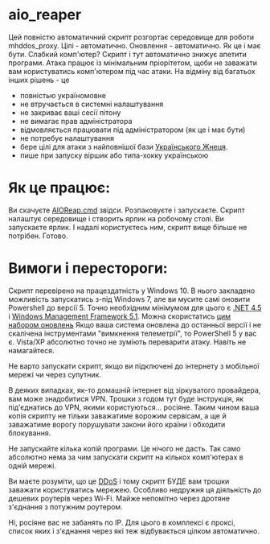 # aio_reaper
Цей повністю автоматичний скрипт розгортає середовище для роботи mhddos_proxy.
Цілі - автоматично. Оновлення - автоматично. Як це і має бути.
Слабкий комп'ютер? Скрипт і тут автоматично знижує апетити програми.
Атака працює із мінімальним пріорітетом, щоби не заважати вам користуватись комп'ютером під час атаки.
На відміну від багатьох інших рішень - це
* повністью україномовне
* не втручається в системні налаштування
* не закриває ваші сесії пітону
* не вимагає прав адміністратора
* відмовляється працювати під адміністратором (як це і має бути)
* не потребує налаштування
* бере цілі для атаки з найповнішої бази [Українського Жнеця](https://t.me/ukrainian_reaper_ddos).
* пише при запуску віршик або типа-хокку українською

# Як це працює:

Ви скачуєте [AIOReap.cmd](https://downgit.github.io/#/home?url=https://github.com/ahovdryk/aio_reaper/blob/main/AIOReap.cmd) звідси.
Розпаковуєте і запускаєте. Скрипт налаштує середовище і створить ярлик на робочому столі.
Ви запускаєте ярлик. І надалі користуєтесь ним, скрипт вище більше не потрібен. Готово.

# Вимоги і перестороги:

Скрипт перевірено на працездатність у Windows 10. В нього закладено можливість запускатись з-під Windows 7, але ви мусите самі оновити Powershell до версії 5. Точно необхідним мінімумом для цього є [.NET 4.5](https://www.microsoft.com/en-us/download/details.aspx?id=30653) і [Windows Management Framework 5.1](https://www.microsoft.com/en-us/download/details.aspx?id=54616). Можна скористатись [цим набором оновлень](https://blog.simplix.info/updatepack7r2/) Якщо ваша система оновлена до останньої версії і не скалічена інструментами "вимкнення телеметрії", то PowerShell 5 у вас є. Vista/XP абсолютно точно не зуміють переварити атаку. Навіть не намагайтеся.

Не варто запускати скрипт, якщо ви підключені до інтернету з мобільної мережі чи через супутник.

В деяких випадках, як-то домашній інтернет від зіркуватого провайдера, вам може знадобитися VPN. Трошки з годом тут буде інструкція, як під'єднатись до VPN, якими користуються... росіяне. Таким чином ваша копія скрипту не тільки заважатиме ворожим сервісам, а ще й заважатиме ворогу порушувати закони його країни і обходити блокування.

Не запускайте кілька копій програми. Це нічого не дасть. Так само абсолютно нема за чим запускати скрипт на кількох комп'ютерах в одній мережі.

Ви маєте розуміти, що це [DDoS](https://uk.wikipedia.org/wiki/DoS-%D0%B0%D1%82%D0%B0%D0%BA%D0%B0) і тому скрипт БУДЕ вам трошки заважати користуватись мережею. Особливо недружня ця діяльність до дешевих роутерів через Wi-Fi. Майже непомітно через дротяне з'єднання з потужним роутером.

Ні, росіяне вас не забанять по IP. Для цього в комплексі є проксі, список яких і з'єднання через які теж відбувається цілком автоматично.
